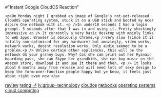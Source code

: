 #"Instant Google CloudOS Reaction"


    <p>On Monday night I grabbed an image of Google's not-yet-released CloudOS operating system, stuck it on a USB stick and booted my Acer Aspire One netbook with it. <p />In under10 seconds I had a login prompt. 5 seconds after that I was in and using it. Pretty shockingly impressive.<p /> It currently a very basic desktop with mainly links to web apps. Browser is obviously Chrome.<p />Very slow (since it is totally non-optimised for any hardware) but amazingly, video works, network works, decent resolution works. Only audio seemed to be a problem.<p /> Unlike certain other appliances, this will be the netbook OS your granny buys. Why? Cos she can print out her Ryanair boarding pass, she can Skype her grandkids, she can buy music on the Amazon store, download it and use it there and then. <p /> It looks about 6 months away from release and will need lots of sexy design to keep the form-over-function people happy but ye know, it feels just about right even now.</p>
<p><a href="http://www.loudervoice.com/tags/review" rel="tag">review</a> <a href="http://www.loudervoice.com/tags/rating=4" rel="tag">rating=4</a> <a href="http://www.loudervoice.com/tags/lv:group=technology" rel="tag">lv:group=technology</a> <a href="http://www.loudervoice.com/tags/cloudos" rel="tag">cloudos</a> <a href="http://www.loudervoice.com/tags/netbooks" rel="tag">netbooks</a> <a href="http://www.loudervoice.com/tags/operating+systems" rel="tag">operating systems</a> <a href="http://www.loudervoice.com/tags/cloud+computing" rel="tag">cloud computing</a></p>
  